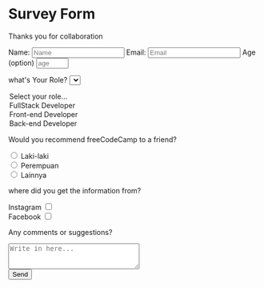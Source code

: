 <h1 id="title">Survey Form</h1>
<p id="description">Thanks you for collaboration</p>

<form id="survey-form">
<label id="name-label">Name: <input type="text" id="name" required placeholder="Name"></label>
<label id="email-label">Email: <input type="email" required id="email" placeholder="Email"></label>
<label id="number-label">Age (option) <input id="number" min="1" max="100" type="number" placeholder="age"></label>

<label>what's Your Role?
<select id="dropdown">

  <option disable>Select your role...</option>
  <option>FullStack Developer</option>
  <option>Front-end Developer</option>
  <option>Back-end Developer</option>
</select>
</label>

<p>Would you recommend freeCodeCamp to a friend?
  </p>
   <label>
            <input type="radio" name="gender" value="male"> Laki-laki
        </label><br>
        <label>
            <input type="radio" name="gender" value="female"> Perempuan
        </label><br>
        <label>
            <input type="radio" name="gender" value="other"> Lainnya
        </label>

<p>where did you get the information from?</p>
<label>Instagram <input type="checkbox" value="instagram"><label>
  <br>
<form>Facebook <input type="checkbox" value="facebook"><label>

  <p>Any comments or suggestions?</p>
  <textarea placeholder="Write in here..." cols="30" rows="3"></textarea>
  <br>
  <button id="submit" type="submit">
  Send
  </button>
</label>
</form>
